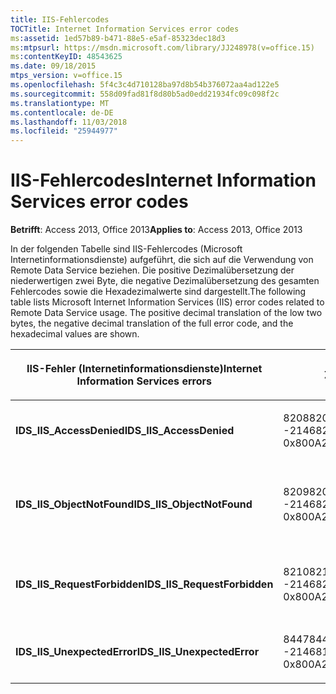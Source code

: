 ```yaml
---
title: IIS-Fehlercodes
TOCTitle: Internet Information Services error codes
ms:assetid: 1ed57b89-b471-88e5-e5af-85323dec18d3
ms:mtpsurl: https://msdn.microsoft.com/library/JJ248978(v=office.15)
ms:contentKeyID: 48543625
ms.date: 09/18/2015
mtps_version: v=office.15
ms.openlocfilehash: 5f4c3c4d710128ba97d8b54b376072aa4ad122e5
ms.sourcegitcommit: 558d09fad81f8d80b5ad0edd21934fc09c098f2c
ms.translationtype: MT
ms.contentlocale: de-DE
ms.lasthandoff: 11/03/2018
ms.locfileid: "25944977"
---
```

# <a name="internet-information-services-error-codes"></a><span data-ttu-id="b1780-102">IIS-Fehlercodes</span><span class="sxs-lookup"><span data-stu-id="b1780-102">Internet Information Services error codes</span></span>

<span data-ttu-id="b1780-103">**Betrifft**: Access 2013, Office 2013</span><span class="sxs-lookup"><span data-stu-id="b1780-103">**Applies to**: Access 2013, Office 2013</span></span>

<span data-ttu-id="b1780-p101">In der folgenden Tabelle sind IIS-Fehlercodes (Microsoft Internetinformationsdienste) aufgeführt, die sich auf die Verwendung von Remote Data Service beziehen. Die positive Dezimalübersetzung der niederwertigen zwei Byte, die negative Dezimalübersetzung des gesamten Fehlercodes sowie die Hexadezimalwerte sind dargestellt.</span><span class="sxs-lookup"><span data-stu-id="b1780-p101">The following table lists Microsoft Internet Information Services (IIS) error codes related to Remote Data Service usage. The positive decimal translation of the low two bytes, the negative decimal translation of the full error code, and the hexadecimal values are shown.</span></span>

<table>
<colgroup>
<col style="width: 33%" />
<col style="width: 33%" />
<col style="width: 33%" />
</colgroup>
<thead>
<tr class="header">
<th><p><span data-ttu-id="b1780-106">IIS-Fehler (Internetinformationsdienste)</span><span class="sxs-lookup"><span data-stu-id="b1780-106">Internet Information Services errors</span></span></p></th>
<th><p><span data-ttu-id="b1780-107">Zahl</span><span class="sxs-lookup"><span data-stu-id="b1780-107">Number</span></span></p></th>
<th><p><span data-ttu-id="b1780-108">Beschreibung</span><span class="sxs-lookup"><span data-stu-id="b1780-108">Description</span></span></p></th>
</tr>
</thead>
<tbody>
<tr class="odd">
<td><p><span data-ttu-id="b1780-109"><strong>IDS_IIS_AccessDenied</strong></span><span class="sxs-lookup"><span data-stu-id="b1780-109"><strong>IDS_IIS_AccessDenied</strong></span></span></p></td>
<td><p><span data-ttu-id="b1780-110">8208</span><span class="sxs-lookup"><span data-stu-id="b1780-110">8208</span></span><br />
<span data-ttu-id="b1780-111">-2146820080</span><span class="sxs-lookup"><span data-stu-id="b1780-111">-2146820080</span></span><br />
<span data-ttu-id="b1780-112">0x800A2010</span><span class="sxs-lookup"><span data-stu-id="b1780-112">0x800A2010</span></span></p></td>
<td><p><span data-ttu-id="b1780-113">Internetserverfehler: Zugriff verweigert.</span><span class="sxs-lookup"><span data-stu-id="b1780-113">Internet Server Error: Access Denied.</span></span></p></td>
</tr>
<tr class="even">
<td><p><span data-ttu-id="b1780-114"><strong>IDS_IIS_ObjectNotFound</strong></span><span class="sxs-lookup"><span data-stu-id="b1780-114"><strong>IDS_IIS_ObjectNotFound</strong></span></span></p></td>
<td><p><span data-ttu-id="b1780-115">8209</span><span class="sxs-lookup"><span data-stu-id="b1780-115">8209</span></span><br />
<span data-ttu-id="b1780-116">-2146820079</span><span class="sxs-lookup"><span data-stu-id="b1780-116">-2146820079</span></span><br />
<span data-ttu-id="b1780-117">0x800A2011</span><span class="sxs-lookup"><span data-stu-id="b1780-117">0x800A2011</span></span></p></td>
<td><p><span data-ttu-id="b1780-118">Internetserverfehler: Objekt/Modul konnte nicht gefunden werden.</span><span class="sxs-lookup"><span data-stu-id="b1780-118">Internet Server Error: Object/module not found.</span></span></p></td>
</tr>
<tr class="odd">
<td><p><span data-ttu-id="b1780-119"><strong>IDS_IIS_RequestForbidden</strong></span><span class="sxs-lookup"><span data-stu-id="b1780-119"><strong>IDS_IIS_RequestForbidden</strong></span></span></p></td>
<td><p><span data-ttu-id="b1780-120">8210</span><span class="sxs-lookup"><span data-stu-id="b1780-120">8210</span></span><br />
<span data-ttu-id="b1780-121">-2146820078</span><span class="sxs-lookup"><span data-stu-id="b1780-121">-2146820078</span></span><br />
<span data-ttu-id="b1780-122">0x800A2012</span><span class="sxs-lookup"><span data-stu-id="b1780-122">0x800A2012</span></span></p></td>
<td><p><span data-ttu-id="b1780-123">Internetserverfehler: unzulässige Anforderung.</span><span class="sxs-lookup"><span data-stu-id="b1780-123">Internet Server Error: Request Forbidden.</span></span></p></td>
</tr>
<tr class="even">
<td><p><span data-ttu-id="b1780-124"><strong>IDS_IIS_UnexpectedError</strong></span><span class="sxs-lookup"><span data-stu-id="b1780-124"><strong>IDS_IIS_UnexpectedError</strong></span></span></p></td>
<td><p><span data-ttu-id="b1780-125">8447</span><span class="sxs-lookup"><span data-stu-id="b1780-125">8447</span></span><br />
<span data-ttu-id="b1780-126">-2146819841</span><span class="sxs-lookup"><span data-stu-id="b1780-126">-2146819841</span></span><br />
<span data-ttu-id="b1780-127">0x800A20FF</span><span class="sxs-lookup"><span data-stu-id="b1780-127">0x800A20FF</span></span></p></td>
<td><p><span data-ttu-id="b1780-128">Internetderverfehler.</span><span class="sxs-lookup"><span data-stu-id="b1780-128">Internet Server Error.</span></span></p></td>
</tr>
</tbody>
</table>

